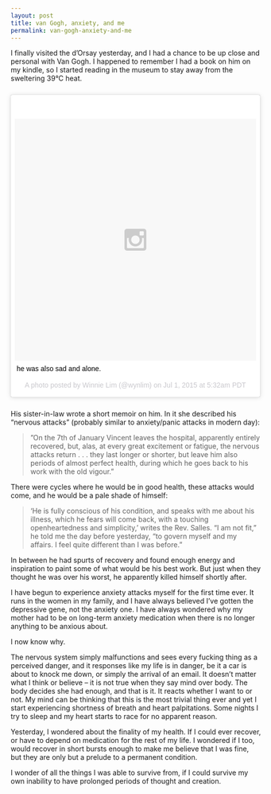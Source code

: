 ```yaml
---
layout: post
title: van Gogh, anxiety, and me
permalink: van-gogh-anxiety-and-me
---
```

I finally visited the d’Orsay yesterday, and I had a chance to be up close and personal with Van Gogh. I happened to remember I had a book on him on my kindle, so I started reading in the museum to stay away from the sweltering 39°C heat. 

<blockquote class="instagram-media" data-instgrm-captioned data-instgrm-version="4" style=" background:#FFF; border:0; border-radius:3px; box-shadow:0 0 1px 0 rgba(0,0,0,0.5),0 1px 10px 0 rgba(0,0,0,0.15); margin:25px 0; max-width:658px; padding:0; width:99.375%; width:-webkit-calc(100% - 2px); width:calc(100% - 2px);"><div style="padding:8px;"> <div style=" background:#F8F8F8; line-height:0; margin-top:40px; padding:50% 0; text-align:center; width:100%;"> <div style=" background:url(data:image/png;base64,iVBORw0KGgoAAAANSUhEUgAAACwAAAAsCAMAAAApWqozAAAAGFBMVEUiIiI9PT0eHh4gIB4hIBkcHBwcHBwcHBydr+JQAAAACHRSTlMABA4YHyQsM5jtaMwAAADfSURBVDjL7ZVBEgMhCAQBAf//42xcNbpAqakcM0ftUmFAAIBE81IqBJdS3lS6zs3bIpB9WED3YYXFPmHRfT8sgyrCP1x8uEUxLMzNWElFOYCV6mHWWwMzdPEKHlhLw7NWJqkHc4uIZphavDzA2JPzUDsBZziNae2S6owH8xPmX8G7zzgKEOPUoYHvGz1TBCxMkd3kwNVbU0gKHkx+iZILf77IofhrY1nYFnB/lQPb79drWOyJVa/DAvg9B/rLB4cC+Nqgdz/TvBbBnr6GBReqn/nRmDgaQEej7WhonozjF+Y2I/fZou/qAAAAAElFTkSuQmCC); display:block; height:44px; margin:0 auto -44px; position:relative; top:-22px; width:44px;"></div></div> <p style=" margin:8px 0 0 0; padding:0 4px;"> <a href="https://instagram.com/p/4l_h3yoil9/" style=" color:#000; font-family:Arial,sans-serif; font-size:14px; font-style:normal; font-weight:normal; line-height:17px; text-decoration:none; word-wrap:break-word;" target="_top">he was also sad and alone.</a></p> <p style=" color:#c9c8cd; font-family:Arial,sans-serif; font-size:14px; line-height:17px; margin-bottom:0; margin-top:8px; overflow:hidden; padding:8px 0 7px; text-align:center; text-overflow:ellipsis; white-space:nowrap;">A photo posted by Winnie Lim (@wynlim) on <time style=" font-family:Arial,sans-serif; font-size:14px; line-height:17px;" datetime="2015-07-01T12:32:07+00:00">Jul 1, 2015 at 5:32am PDT</time></p></div></blockquote>
<script async defer src="//platform.instagram.com/en_US/embeds.js"></script>

His sister-in-law wrote a short memoir on him. In it she described his “nervous attacks” (probably similar to anxiety/panic attacks in modern day):

> ”On the 7th of January Vincent leaves the hospital, apparently entirely recovered, but, alas, at every great excitement or fatigue, the nervous attacks return . . . they last longer or shorter, but leave him also periods of almost perfect health, during which he goes back to his work with the old vigour.”

There were cycles where he would be in good health, these attacks would come, and he would be a pale shade of himself:

> ‘He is fully conscious of his condition, and speaks with me about his illness, which he fears will come back, with a touching openheartedness and simplicity,’ writes the Rev. Salles. “I am not fit,” he told me the day before yesterday, “to govern myself and my affairs. I feel quite different than I was before.”

In between he had spurts of recovery and found enough energy and inspiration to paint some of what would be his best work. But just when they thought he was over his worst, he apparently killed himself shortly after.

I have begun to experience anxiety attacks myself for the first time ever. It runs in the women in my family, and I have always believed I’ve gotten the depressive gene, not the anxiety one. I have always wondered why my mother had to be on long-term anxiety medication when there is no longer anything to be anxious about. 

I now know why.

The nervous system simply malfunctions and sees every fucking thing as a perceived danger, and it responses like my life is in danger, be it a car is about to knock me down, or simply the arrival of an email. It doesn’t matter what I think or believe – it is not true when they say mind over body. The body decides she had enough, and that is it. It reacts whether I want to or not. My mind can be thinking that this is the most trivial thing ever and yet I start experiencing shortness of breath and heart palpitations. Some nights I try to sleep and my heart starts to race for no apparent reason. 

Yesterday, I wondered about the finality of my health. If I could ever recover, or have to depend on medication for the rest of my life. I wondered if I too, would recover in short bursts enough to make me believe that I was fine, but they are only but a prelude to a permanent condition. 

I wonder of all the things I was able to survive from, if I could survive my own inability to have prolonged periods of thought and creation.
